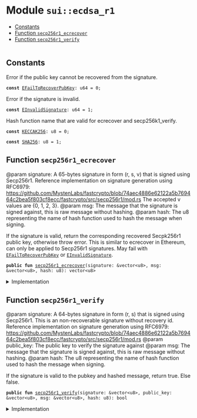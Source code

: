 
<a name="sui_ecdsa_r1"></a>

# Module `sui::ecdsa_r1`



-  [Constants](#@Constants_0)
-  [Function `secp256r1_ecrecover`](#sui_ecdsa_r1_secp256r1_ecrecover)
-  [Function `secp256r1_verify`](#sui_ecdsa_r1_secp256r1_verify)


<pre><code></code></pre>



<a name="@Constants_0"></a>

## Constants


<a name="sui_ecdsa_r1_EFailToRecoverPubKey"></a>

Error if the public key cannot be recovered from the signature.


<pre><code><b>const</b> <a href="../sui/ecdsa_r1.md#sui_ecdsa_r1_EFailToRecoverPubKey">EFailToRecoverPubKey</a>: u64 = 0;
</code></pre>



<a name="sui_ecdsa_r1_EInvalidSignature"></a>

Error if the signature is invalid.


<pre><code><b>const</b> <a href="../sui/ecdsa_r1.md#sui_ecdsa_r1_EInvalidSignature">EInvalidSignature</a>: u64 = 1;
</code></pre>



<a name="sui_ecdsa_r1_KECCAK256"></a>

Hash function name that are valid for ecrecover and secp256k1_verify.


<pre><code><b>const</b> <a href="../sui/ecdsa_r1.md#sui_ecdsa_r1_KECCAK256">KECCAK256</a>: u8 = 0;
</code></pre>



<a name="sui_ecdsa_r1_SHA256"></a>



<pre><code><b>const</b> <a href="../sui/ecdsa_r1.md#sui_ecdsa_r1_SHA256">SHA256</a>: u8 = 1;
</code></pre>



<a name="sui_ecdsa_r1_secp256r1_ecrecover"></a>

## Function `secp256r1_ecrecover`

@param signature: A 65-bytes signature in form (r, s, v) that is signed using
Secp256r1. Reference implementation on signature generation using RFC6979:
https://github.com/MystenLabs/fastcrypto/blob/74aec4886e62122a5b769464c2bea5f803cf8ecc/fastcrypto/src/secp256r1/mod.rs
The accepted v values are {0, 1, 2, 3}.
@param msg: The message that the signature is signed against, this is raw message without hashing.
@param hash: The u8 representing the name of hash function used to hash the message when signing.

If the signature is valid, return the corresponding recovered Secpk256r1 public
key, otherwise throw error. This is similar to ecrecover in Ethereum, can only be
applied to Secp256r1 signatures. May fail with <code><a href="../sui/ecdsa_r1.md#sui_ecdsa_r1_EFailToRecoverPubKey">EFailToRecoverPubKey</a></code> or <code><a href="../sui/ecdsa_r1.md#sui_ecdsa_r1_EInvalidSignature">EInvalidSignature</a></code>.


<pre><code><b>public</b> <b>fun</b> <a href="../sui/ecdsa_r1.md#sui_ecdsa_r1_secp256r1_ecrecover">secp256r1_ecrecover</a>(signature: &vector&lt;u8&gt;, msg: &vector&lt;u8&gt;, hash: u8): vector&lt;u8&gt;
</code></pre>



<details>
<summary>Implementation</summary>


<pre><code><b>public</b> <b>native</b> <b>fun</b> <a href="../sui/ecdsa_r1.md#sui_ecdsa_r1_secp256r1_ecrecover">secp256r1_ecrecover</a>(
    signature: &vector&lt;u8&gt;,
    msg: &vector&lt;u8&gt;,
    hash: u8,
): vector&lt;u8&gt;;
</code></pre>



</details>

<a name="sui_ecdsa_r1_secp256r1_verify"></a>

## Function `secp256r1_verify`

@param signature: A 64-bytes signature in form (r, s) that is signed using
Secp256r1. This is an non-recoverable signature without recovery id.
Reference implementation on signature generation using RFC6979:
https://github.com/MystenLabs/fastcrypto/blob/74aec4886e62122a5b769464c2bea5f803cf8ecc/fastcrypto/src/secp256r1/mod.rs
@param public_key: The public key to verify the signature against
@param msg: The message that the signature is signed against, this is raw message without hashing.
@param hash: The u8 representing the name of hash function used to hash the message when signing.

If the signature is valid to the pubkey and hashed message, return true. Else false.


<pre><code><b>public</b> <b>fun</b> <a href="../sui/ecdsa_r1.md#sui_ecdsa_r1_secp256r1_verify">secp256r1_verify</a>(signature: &vector&lt;u8&gt;, public_key: &vector&lt;u8&gt;, msg: &vector&lt;u8&gt;, hash: u8): bool
</code></pre>



<details>
<summary>Implementation</summary>


<pre><code><b>public</b> <b>native</b> <b>fun</b> <a href="../sui/ecdsa_r1.md#sui_ecdsa_r1_secp256r1_verify">secp256r1_verify</a>(
    signature: &vector&lt;u8&gt;,
    public_key: &vector&lt;u8&gt;,
    msg: &vector&lt;u8&gt;,
    hash: u8,
): bool;
</code></pre>



</details>
